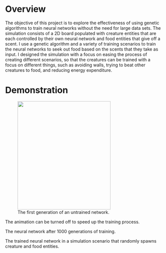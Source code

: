 <h1>Overview</h1>
The objective of this project is to explore the effectiveness of using genetic algorithms to train neural networks without the need for large data sets. The simulation consists of a 2D board populated with creature entities that are each controlled by their own neural network and food entities that give off a scent. I use a genetic algorithm and a variety of training scenarios to train the neural networks to seek out food based on the scents that they take as input. I designed the simulation with a focus on easing the process of creating different scenarios, so that the creatures can be trained with a focus on different things, such as avoiding walls, trying to beat other creatures to food, and reducing energy expenditure.

<h1>Demonstration</h1>

<figure>
  <img src="https://github.com/herstky/Replicator/raw/master/untrained_neural_network.gif" height="350" width="300">
  <figcaption>The first generation of an untrained network.</figcaption>
</figure>


The animation can be turned off to speed up the training process.

The neural network after 1000 generations of training.

The trained neural network in a simulation scenario that randomly spawns creature and food entities.

